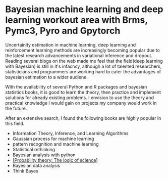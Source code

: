 # Bayesian machine learning and deep learning workout area with Brms, Pymc3, Pyro and Gpytorch

Uncertainity estimation in machine learning, deep learning and reinforcement learning methods are increasingly becoming popular due to the latest research advancements in variational inference and dropout. Reading several blogs on the web made me feel that the field(deep learning with Bayesian) is still in it's infacncy, although a lot of talented researchers, statisticians and programmers are working hard to cater the advantages of bayesian estimation to a wider audiene. 

With the availability of several Python and R packages and bayesian statistics books, it is good to learn the theory, then practice and implement solutions for already existing problems. I envision to use the theory and practical knowledge I would gain on projects my company would work in the future. 

After an extensive search, I found the following books are highly popular in this field. 

* Information Theory, Inference, and Learning Algorithms
* Gaussian process for machine learning
* pattern recognition and machine learning
* Statistical rethinking
* Bayesian analysis with python
* [[Probability theory: The logic of science]](https://github.com/terryum/awesome-deep-learning-papers)
* Bayesian data analysis
* Think Bayes
